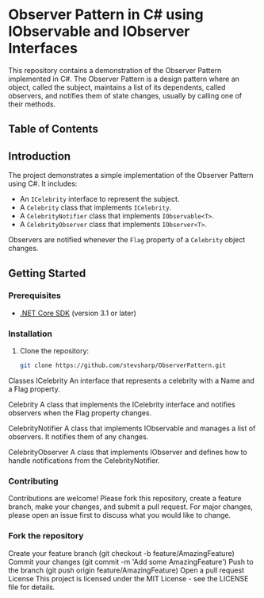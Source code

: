 # Observer Pattern in C# using IObservable and IObserver Interfaces

This repository contains a demonstration of the Observer Pattern implemented in C#. The Observer Pattern is a design pattern where an object, called the subject, maintains a list of its dependents, called observers, and notifies them of state changes, usually by calling one of their methods.

## Table of Contents

## Introduction

The project demonstrates a simple implementation of the Observer Pattern using C#. It includes:
- An `ICelebrity` interface to represent the subject.
- A `Celebrity` class that implements `ICelebrity`.
- A `CelebrityNotifier` class that implements `IObservable<T>`.
- A `CelebrityObserver` class that implements `IObserver<T>`.

Observers are notified whenever the `Flag` property of a `Celebrity` object changes.

## Getting Started

### Prerequisites

- [.NET Core SDK](https://dotnet.microsoft.com/download) (version 3.1 or later)

### Installation

1. Clone the repository:
   ```bash
   git clone https://github.com/stevsharp/ObserverPattern.git

Classes
ICelebrity
An interface that represents a celebrity with a Name and a Flag property.

Celebrity
A class that implements the ICelebrity interface and notifies observers when the Flag property changes.

CelebrityNotifier
A class that implements IObservable<CelebrityFlagChangedEventArgs> and manages a list of observers. It notifies them of any changes.

CelebrityObserver
A class that implements IObserver<CelebrityFlagChangedEventArgs> and defines how to handle notifications from the CelebrityNotifier.

### Contributing
Contributions are welcome! Please fork this repository, create a feature branch, make your changes, and submit a pull request. For major changes, please open an issue first to discuss what you would like to change.

### Fork the repository
Create your feature branch (git checkout -b feature/AmazingFeature)
Commit your changes (git commit -m 'Add some AmazingFeature')
Push to the branch (git push origin feature/AmazingFeature)
Open a pull request
License
This project is licensed under the MIT License - see the LICENSE file for details.
